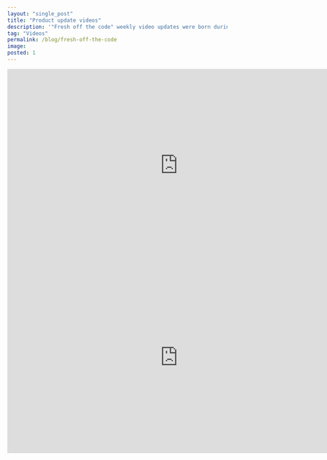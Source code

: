 ```yaml
---
layout: "single_post"
title: "Product update videos"
description: '"Fresh off the code" weekly video updates were born during the pandemic. We saw a need for company-wide updates on the progress of our product development. I was excited to exercise my unrealised potential as a YouTuber, even on a small scale within my company.'
tag: "Videos"
permalink: /blog/fresh-off-the-code
image: 
posted: 1
---
```




<div class="m-space">
<!-- <h2> Fresh off the code (Nov) </h2> -->
<div class="video-container"><iframe width="780" height="438.75" src="https://www.youtube.com/embed/DPvCCAq5C4s?si=zuHWGKmGlJ9BaaHr" title="YouTube video player" frameborder="0" allow="accelerometer; autoplay; clipboard-write; encrypted-media; gyroscope; picture-in-picture; web-share" referrerpolicy="strict-origin-when-cross-origin" allowfullscreen></iframe> </div>
</div>
<div class="m-space">
<!-- <h2> Fresh off the code (Dec)</h2> -->
<div class="video-container last-step"><iframe width="780" height="438.75" src="https://www.youtube.com/embed/dwaitUy7DIU?si=-yUmHUYiJ2YKIMIZ" title="YouTube video player" frameborder="0" allow="accelerometer; autoplay; clipboard-write; encrypted-media; gyroscope; picture-in-picture; web-share" referrerpolicy="strict-origin-when-cross-origin" allowfullscreen></iframe></div>
</div>
